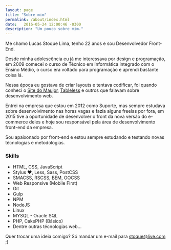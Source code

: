 ```yaml
---
layout: page
title: "Sobre mim"
permalink: /about/index.html
date:   2016-05-24 12:00:46 -0300
description: "Um pouco sobre mim."
---
```


Me chamo Lucas Stoque Lima, tenho 22 anos e sou Desenvolvedor Front-End. 

Desde minha adolescência eu já me interessava por design e programação, em 2009 comecei o curso de Técnico em Informática integrado com o Ensino Médio, o curso era voltado para programação e aprendi bastante coisa lá. 

Nessa época eu gostava de criar layouts e tentava codificar, foi quando conheci o [Site do Maujor](http://www.maujor.com/), [Tableless](http://tableless.com.br/) e outros que falavam sobre desenvolvimento web. 

Entrei na empresa que estou em 2012 como Suporte, mas sempre estudava sobre desenvolvimento nas horas vagas e fazia alguns freelas por fora, em 2015 tive a oportunidade de desenvolver o front da nova versão do e-commerce deles e hoje sou responsável pela àrea de desenvolvimento front-end da empresa.

Sou apaixonado por front-end e estou sempre estudando e testando novas técnologias e metodologias.

### Skills
* HTML, CSS, JavaScript
* Stylus ❤, Less, Sass, PostCSS
* SMACSS, RSCSS, BEM, OOCSS
* Web Responsive (Mobile First)
* Git
* Gulp
* NPM
* NodeJS
* Linux
* MYSQL - Oracle SQL 
* PHP, CakePHP (Básico)
* Dentre outras técnologias web...

Quer trocar uma ideia comigo? Só mandar um e-mail para [stoque@live.com](mailto:stoque@live.com) ;)